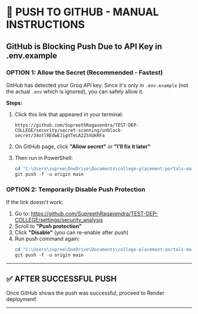 # 🚀 PUSH TO GITHUB - MANUAL INSTRUCTIONS

## GitHub is Blocking Push Due to API Key in .env.example

### OPTION 1: Allow the Secret (Recommended - Fastest)

GitHub has detected your Groq API key. Since it's only in `.env.example` (not the actual `.env` which is ignored), you can safely allow it.

**Steps:**

1. Click this link that appeared in your terminal:
   ```
   https://github.com/SupreethRagavendra/TEST-DEP-COLLEGE/security/secret-scanning/unblock-secret/34otlREdwEJigVTeLA225XUkRFa
   ```

2. On GitHub page, click **"Allow secret"** or **"I'll fix it later"**

3. Then run in PowerShell:
   ```powershell
   cd "C:\Users\supree\OneDrive\Documents\college-placement-portals-main (1)\college-placement-portals-main"
   git push -f -u origin main
   ```

### OPTION 2: Temporarily Disable Push Protection

If the link doesn't work:

1. Go to: https://github.com/SupreethRagavendra/TEST-DEP-COLLEGE/settings/security_analysis
2. Scroll to **"Push protection"**
3. Click **"Disable"** (you can re-enable after push)
4. Run push command again:
   ```powershell
   cd "C:\Users\supree\OneDrive\Documents\college-placement-portals-main (1)\college-placement-portals-main"
   git push -f -u origin main
   ```

---

## ✅ AFTER SUCCESSFUL PUSH

Once GitHub shows the push was successful, proceed to Render deployment!

---


